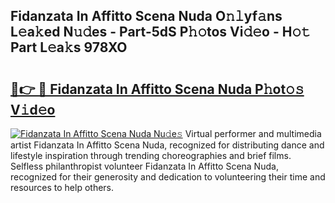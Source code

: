 ## Fidanzata In Affitto Scena Nuda O𝚗𝚕yf𝚊ns L𝚎a𝚔ed N𝚞𝚍es - Part-5dS P𝚑𝚘tos Vi𝚍𝚎o - H𝚘𝚝 Part L𝚎a𝚔s 978XO

# <h2><a href="http://kfdjxg.oniu.top/?m=Fidanzata+In+Affitto+Scena+Nuda">🔗👉 🔴 Fidanzata In Affitto Scena Nuda P𝚑ot𝚘𝚜 V𝚒d𝚎o</a></h2>

[![Fidanzata In Affitto Scena Nuda Nu𝚍e𝚜](https://i.imgur.com/0qMVB7G.gif)](http://kfdjxg.oniu.top/?m=Fidanzata+In+Affitto+Scena+Nuda)
Virtual performer and multimedia artist Fidanzata In Affitto Scena Nuda, recognized for distributing dance and lifestyle inspiration through trending choreographies and brief films. Selfless philanthropist volunteer Fidanzata In Affitto Scena Nuda, recognized for their generosity and dedication to volunteering their time and resources to help others.  
